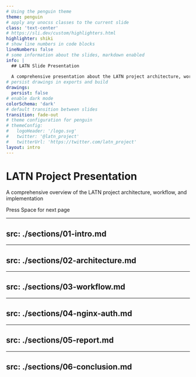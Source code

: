 ```yaml
---
# Using the penguin theme
theme: penguin
# apply any unocss classes to the current slide
class: 'text-center'
# https://sli.dev/custom/highlighters.html
highlighter: shiki
# show line numbers in code blocks
lineNumbers: false
# some information about the slides, markdown enabled
info: |
  ## LATN Slide Presentation
  
  A comprehensive presentation about the LATN project architecture, workflow, and implementation.
# persist drawings in exports and build
drawings:
  persist: false
# enable dark mode
colorSchema: 'dark'
# default transition between slides
transition: fade-out
# theme configuration for penguin
# themeConfig:
#   logoHeader: '/logo.svg'
#   twitter: '@latn_project'
#   twitterUrl: 'https://twitter.com/latn_project'
layout: intro
---
```

# LATN Project Presentation

A comprehensive overview of the LATN project architecture, workflow, and implementation

<div class="pt-12">
  <span @click="$slidev.nav.next" class="px-2 py-1 rounded cursor-pointer" hover="bg-white bg-opacity-10">
    Press Space for next page <carbon:arrow-right class="inline"/>
  </span>
</div>

---
src: ./sections/01-intro.md
---

---
src: ./sections/02-architecture.md
---

---
src: ./sections/03-workflow.md
---

---
src: ./sections/04-nginx-auth.md
---

---
src: ./sections/05-report.md
---

---
src: ./sections/06-conclusion.md
---
